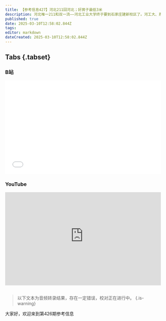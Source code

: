 ```yaml
---
title: 【参考信息427】河北211回河北；好房子最低3米
description: 河北唯一211和双一流——河北工业大学终于要到石家庄建新校区了。河工大、燕山大学、河北大学，近年来经费差不多，往好里说是省里一视同仁，但未尝不是敲打。住建部正在组织编制“好房子”建设指南，修订《住宅项目规范》，住宅层高提高到不低于3米。深圳30多名男子和一名叫“刘佳”的女子恋爱，被骗在惠州买房。靳东、雷军都在两会上提出治理AI换脸相关建议。罕见病患者社群参与药物开发；药物临床试验受试者维权都是难题。
published: true
date: 2025-03-10T12:58:02.844Z
tags: 
editor: markdown
dateCreated: 2025-03-10T12:58:02.844Z
---
```


## Tabs {.tabset}
### B站
<div style="position: relative; padding: 30% 45%;">
<iframe style="position: absolute; width: 100%; height: 100%; left: 0; top: 0;" src="//player.bilibili.com/player.html?&bvid=BV1bXR5YKEZg&page=1&as_wide=1&high_quality=1&danmaku=1&autoplay=0" scrolling="no" border="0" frameborder="no" framespacing="0" allowfullscreen="true"></iframe>
</div>

### YouTube
<div style="position: relative; padding: 30% 45%;">
<iframe style="position: absolute; top: 0; left: 0; width: 100%; height: 100%;" src="https://www.youtube-nocookie.com/embed/YouTubeVID" title="YouTube video player" frameborder="0" allow="accelerometer; autoplay; clipboard-write; encrypted-media; gyroscope; picture-in-picture" allowfullscreen></iframe>
</div>

## 

> 以下文本为音频转录结果，存在一定错误，校对正在进行中。
{.is-warning}

大家好，欢迎来到第426期参考信息

